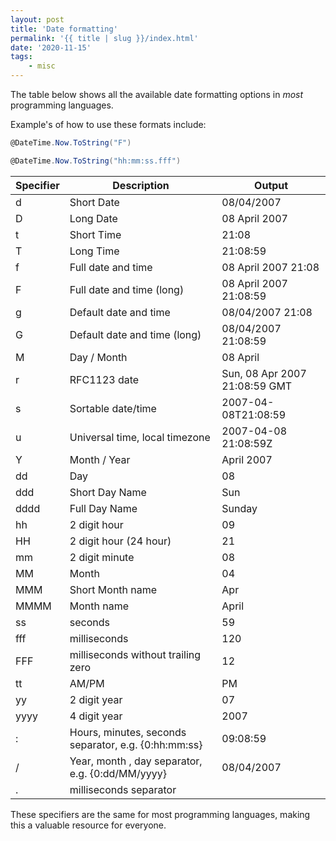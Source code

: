 ```yaml
---
layout: post
title: 'Date formatting'
permalink: '{{ title | slug }}/index.html'
date: '2020-11-15'
tags:
    - misc
---
```


The table below shows all the available date formatting options in _most_ programming languages.

Example's of how to use these formats include:

```csharp
@DateTime.Now.ToString("F")

@DateTime.Now.ToString("hh:mm:ss.fff")
```

| Specifier | Description                                          | Output                        |
| --------- | ---------------------------------------------------- | ----------------------------- |
| d         | Short Date                                           | 08/04/2007                    |
| D         | Long Date                                            | 08 April 2007                 |
| t         | Short Time                                           | 21:08                         |
| T         | Long Time                                            | 21:08:59                      |
| f         | Full date and time                                   | 08 April 2007 21:08           |
| F         | Full date and time (long)                            | 08 April 2007 21:08:59        |
| g         | Default date and time                                | 08/04/2007 21:08              |
| G         | Default date and time (long)                         | 08/04/2007 21:08:59           |
| M         | Day / Month                                          | 08 April                      |
| r         | RFC1123 date                                         | Sun, 08 Apr 2007 21:08:59 GMT |
| s         | Sortable date/time                                   | 2007-04-08T21:08:59           |
| u         | Universal time, local timezone                       | 2007-04-08 21:08:59Z          |
| Y         | Month / Year                                         | April 2007                    |
| dd        | Day                                                  | 08                            |
| ddd       | Short Day Name                                       | Sun                           |
| dddd      | Full Day Name                                        | Sunday                        |
| hh        | 2 digit hour                                         | 09                            |
| HH        | 2 digit hour (24 hour)                               | 21                            |
| mm        | 2 digit minute                                       | 08                            |
| MM        | Month                                                | 04                            |
| MMM       | Short Month name                                     | Apr                           |
| MMMM      | Month name                                           | April                         |
| ss        | seconds                                              | 59                            |
| fff       | milliseconds                                         | 120                           |
| FFF       | milliseconds without trailing zero                   | 12                            |
| tt        | AM/PM                                                | PM                            |
| yy        | 2 digit year                                         | 07                            |
| yyyy      | 4 digit year                                         | 2007                          |
| :         | Hours, minutes, seconds separator, e.g. {0:hh:mm:ss} | 09:08:59                      |
| /         | Year, month , day separator, e.g. {0:dd/MM/yyyy}     | 08/04/2007                    |
| .         | milliseconds separator                               |                               |

These specifiers are the same for most programming languages, making this a valuable resource for everyone.
